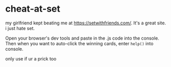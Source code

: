 # cheat-at-set

my girlfriend kept beating me at https://setwithfriends.com/. It's a great site. i just hate set.

Open your browser's dev tools and paste in the .js code into the console.
Then when you want to auto-click the winning cards, enter `help()` into console.

only use if ur a prick too
